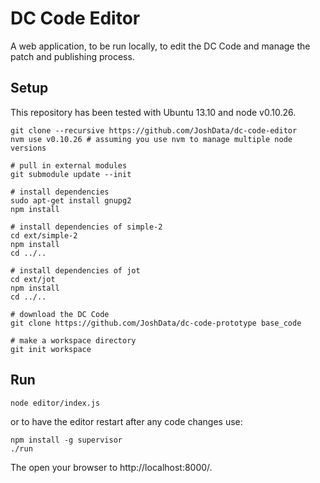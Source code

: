 DC Code Editor
==============

A web application, to be run locally, to edit the DC Code and manage the
patch and publishing process.

Setup
-----

This repository has been tested with Ubuntu 13.10 and node v0.10.26.

	git clone --recursive https://github.com/JoshData/dc-code-editor
	nvm use v0.10.26 # assuming you use nvm to manage multiple node versions

	# pull in external modules
	git submodule update --init

	# install dependencies
	sudo apt-get install gnupg2
	npm install

	# install dependencies of simple-2
	cd ext/simple-2
	npm install
	cd ../..

	# install dependencies of jot
	cd ext/jot
	npm install
	cd ../..

	# download the DC Code
	git clone https://github.com/JoshData/dc-code-prototype base_code

	# make a workspace directory
	git init workspace

Run
---

	node editor/index.js

or to have the editor restart after any code changes use:

	npm install -g supervisor
	./run

The open your browser to http://localhost:8000/.

